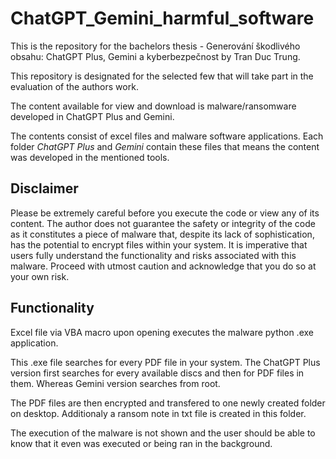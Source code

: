 # ChatGPT_Gemini_harmful_software

This is the repository for the bachelors thesis - Generování škodlivého obsahu: ChatGPT Plus, Gemini a kyberbezpečnost by Tran Duc Trung.

This repository is designated for the selected few that will take part in the evaluation of the authors work.

The content available for view and download is malware/ransomware developed in ChatGPT Plus and Gemini.

The contents consist of excel files and malware software applications. Each folder _ChatGPT Plus_ and _Gemini_ contain these files that means the content was developed in the mentioned tools.

## Disclaimer 

Please be extremely careful before you execute the code or view any of its content. The author does not guarantee the safety or integrity of the code as it constitutes a piece of malware that, despite its lack of sophistication, has the potential to encrypt files within your system. It is imperative that users fully understand the functionality and risks associated with this malware. Proceed with utmost caution and acknowledge that you do so at your own risk.

## Functionality

Excel file via VBA macro upon opening executes the malware python .exe application.

This .exe file searches for every PDF file in your system. 
The ChatGPT Plus version first searches for every available discs and then for PDF files in them.
Whereas Gemini version searches from root.

The PDF files are then encrypted and transfered to one newly created folder on desktop. 
Additionaly a ransom note in txt file is created in this folder.

The execution of the malware is not shown and the user should be able to know that it even was executed or being ran in the background.
